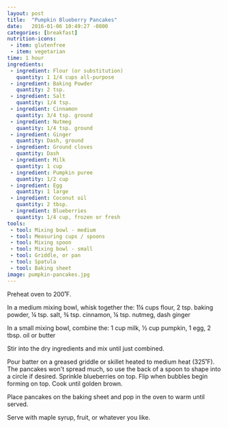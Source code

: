 ```yaml
---
layout: post
title:  "Pumpkin Blueberry Pancakes"
date:   2016-01-06 10:49:27 -0800
categories: [breakfast]
nutrition-icons:
 - item: glutenfree
 - item: vegetarian
time: 1 hour
ingredients:
 - ingredient: Flour (or substitution)
   quantity: 1 1/4 cups all-purpose
 - ingredient: Baking Powder
   quantity: 2 tsp.
 - ingredient: Salt
   quantity: 1/4 tsp.
 - ingredient: Cinnamon
   quantity: 3/4 tsp. ground
 - ingredient: Nutmeg
   quantity: 1/4 tsp. ground
 - ingredient: Ginger
   quantity: Dash, ground
 - ingredient: Ground cloves
   quantity: Dash
 - ingredient: Milk
   quantity: 1 cup
 - ingredient: Pumpkin puree
   quantity: 1/2 cup
 - ingredient: Egg
   quantity: 1 large
 - ingredient: Coconut oil
   quantity: 2 tbsp.
 - ingredient: Blueberries
   quantity: 1/4 cup, frozen or fresh
tools:
 - tool: Mixing bowl - medium
 - tool: Measuring cups / spoons
 - tool: Mixing spoon
 - tool: Mixing bowl - small
 - tool: Griddle, or pan
 - tool: Spatula
 - tool: Baking sheet
image: pumpkin-pancakes.jpg
---
```

Preheat oven to 200˚F.

In a medium mixing bowl, whisk together the:
	<span>1¼ cups flour,</span>
	<span>2 tsp. <i></i>baking powder,</span>
	<span>¼ tsp. salt,</span>
	<span>¾ tsp. cinnamon,</span>
	<span>¼ tsp. nutmeg,</span>
	<span>dash ginger</span>

In a small mixing bowl, combine the:
	<span>1 cup milk,</span>
	<span>½ cup pumpkin,</span>
	<span>1 egg,</span>
	<span>2 tbsp. oil or butter</span>

Stir into the dry ingredients and mix until just combined.

Pour batter on a greased griddle or skillet heated to medium heat (325˚F). The pancakes won't spread much, so use the back of a spoon to shape into a circle if desired. Sprinkle blueberries on top. Flip when bubbles begin forming on top. Cook until golden brown.

Place pancakes on the baking sheet and pop in the oven to warm until served.

Serve with maple syrup, fruit, or whatever you like.